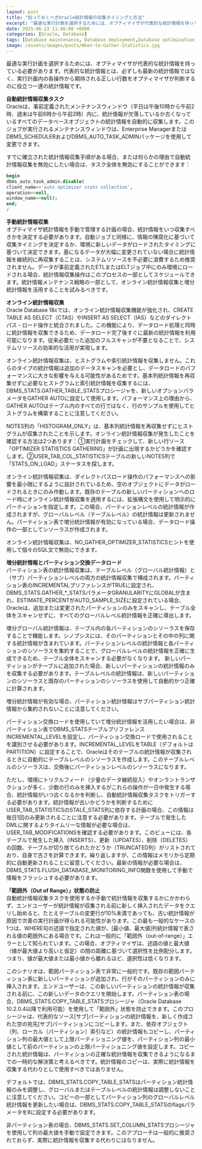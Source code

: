 ```yaml
---
layout: post
title: "知っておくべきOracle統計情報の収集タイミングと方法"
excerpt: "最適な実行計画を選択するためには、オプティマイザが代表的な統計情報を持っている必要があります。代表的な統計情報とは、必ずしも最新の統計情報ではなく、実行計画内の各操作から期待される正しい行数をオプティマイザが判断するのに役立つ一連の統計情報です。 "
date: 2025-06-23 11:40:00 +0800
categories: [Oracle, Database]
tags: [Database maintenance, Database deployment,Database optimization, oracle]
image: /assets/images/posts/When-to-Gather-Statistics.jpg
---
```


最適な実行計画を選択するためには、オプティマイザが代表的な統計情報を持っている必要があります。代表的な統計情報とは、必ずしも最新の統計情報ではなく、実行計画内の各操作から期待される正しい行数をオプティマイザが判断するのに役立つ一連の統計情報です。  

**自動統計情報収集タスク**  
Oracleは、事前定義されたメンテナンスウィンドウ（平日は午後10時から午前2時、週末は午前6時から午前2時）内に、統計情報が欠落しているか古くなっているすべてのデータベースオブジェクトの統計情報を自動的に収集します。このジョブが実行されるメンテナンスウィンドウは、Enterprise ManagerまたはDBMS_SCHEDULERおよびDBMS_AUTO_TASK_ADMINパッケージを使用して変更できます。  

すでに確立された統計情報収集手順がある場合、または何らかの理由で自動統計情報収集を無効にしたい場合は、タスク全体を無効にすることができます：
```sql
begin
dbms_auto_task_admin.disable(
client_name=>'auto optimizer stats collection',
operation=>null,
window_name=>null);
end;
/
```

**手動統計情報収集**  
オプティマイザ統計情報を手動で管理する計画の場合、統計情報をいつ収集すべきかを決定する必要があります。自動ジョブと同様に、情報の陳腐化に基づいて収集タイミングを決定するか、環境に新しいデータがロードされたタイミングに基づいて決定できます。基になるデータが大幅に変更されていない場合に統計情報を継続的に再収集することは、システムリソースを不必要に浪費するため推奨されません。データが事前定義されたETLまたはELTジョブ中にのみ環境にロードされる場合、統計情報収集操作はこのプロセスの一部としてスケジュールできます。統計情報メンテナンス戦略の一部として、オンライン統計情報収集と増分統計情報を活用することを試みるべきです。  

**オンライン統計情報収集**  
Oracle Database 18cでは、オンライン統計情報収集機能が強化され、CREATE TABLE AS SELECT（CTAS）やINSERT AS SELECT（IAS）などのダイレクトパス・ロード操作と統合されました。この機能により、データロード処理と同時に統計情報を収集できるため、データロード完了後すぐに最新の統計情報を利用可能になります。従来必要だった追加のフルスキャンが不要となることで、システムリソースの効率的な活用が実現します。

オンライン統計情報収集は、ヒストグラムや索引統計情報を収集しません。これらのタイプの統計情報は追加のデータスキャンを必要とし、データロードのパフォーマンスに大きな影響を与える可能性があるためです。基本列統計情報を再収集せずに必要なヒストグラムと索引統計情報を収集するには、DBMS_STATS.GATHER_TABLE_STATSプロシージャを、新しいオプションパラメータをGATHER AUTOに設定して使用します。パフォーマンス上の理由から、GATHER AUTOはテーブル内のすべての行ではなく、行のサンプルを使用してヒストグラムを構築することに注意してください。  

NOTES列の「HISTOGRAM_ONLY」は、基本列統計情報を再収集せずにヒストグラムが収集されたことを示します。オンライン統計情報収集が発生したことを確認する方法は2つあります：①実行計画をチェックして、新しい行ソース「OPTIMIZER STATISTICS GATHERING」が計画に出現するかどうかを確認すします。②USER_TAB_COL_STATISTICSテーブルの新しいNOTES列で「STATS_ON_LOAD」ステータスを探します。  

オンライン統計情報収集は、ダイレクトパスロード操作のパフォーマンスへの影響を最小限にするように設計されているため、空のオブジェクトにデータがロードされるときにのみ作動します。既存のテーブルの新しいパーティションへのロード時にオンライン統計情報収集を適用するには、拡張構文を使用して明示的にパーティションを指定します。この場合、パーティションレベルの統計情報が作成されますが、グローバルレベル（テーブルレベル）の統計情報は更新されません。パーティション表で増分統計情報が有効になっている場合、データロード操作の一部としてシソーラスが作成されます。  

オンライン統計情報収集は、NO_GATHER_OPTIMIZER_STATISTICSヒントを使用して個々のSQL文で無効にできます。  

**増分統計情報とパーティション交換データロード**  
パーティション表の統計情報収集は、テーブルレベル（グローバル統計情報）と（サブ）パーティションレベルの両方の統計情報収集で構成されます。パーティション表のINCREMENTALプリファレンスがTRUEに設定され、DBMS_STATS.GATHER_*_STATSパラメータGRANULARITYにGLOBALが含まれ、ESTIMATE_PERCENTがAUTO_SAMPLE_SIZEに設定されている場合、Oracleは、追加または変更されたパーティションのみをスキャンし、テーブル全体をスキャンせずに、すべてのグローバルレベル統計情報を正確に導出します。

増分グローバル統計情報は、テーブル内の各パーティションのシソーラスを保存することで機能します。シノプシスには、そのパーティションとその中の列に関する統計情報が含まれています。パーティションレベルの統計情報と各パーティションのシソーラスを集約することで、グローバルレベルの統計情報を正確に生成できるため、テーブル全体をスキャンする必要がなくなります。 新しいパーティションがテーブルに追加された場合、新しいパーティションの統計情報のみを収集する必要があります。テーブルレベルの統計情報は、新しいパーティションのシソーラスと既存のパーティションのシソーラスを使用して自動的かつ正確に計算されます。  

増分統計情報が有効な場合、パーティション統計情報はサブパーティション統計情報から集約されないことに注意してください。  

パーティション交換ロードを使用していて増分統計情報を活用したい場合は、非パーティション表でDBMS_STATSテーブルプリファレンスINCREMENTAL_LEVELを設定し、パーティション交換ロードで使用されることを識別させる必要があります。INCREMENTAL_LEVELをTABLE（デフォルトはPARTITION）に設定することで、Oracleはそのテーブルの統計情報が収集されるときに自動的にテーブルレベルのシソーラスを作成します。このテーブルレベルのシソーラスは、交換後にパーティションレベルのシソーラスになります。  

ただし、環境にトリクルフィード（少量のデータ継続投入）やオンラントランザクションが多く、少数の行のみを挿入するがこれらの操作が一日中発生する場合、統計情報がいつ古くなるかを判断し、自動統計情報収集タスクをトリガーする必要があります。統計情報が古いかどうかを判断するためにUSER_TAB_STATISTICSのSTALE_STATS列に依存する計画の場合、この情報は毎日1回のみ更新されることに注意する必要があります。テーブルで発生したDMLに関するよりタイムリーな情報が必要な場合は、USER_TAB_MODIFICATIONSを確認する必要があります。このビューには、各テーブルで発生した挿入（INSERTS）、更新（UPDATES）、削除（DELETES）の回数、テーブルが切り捨てられたかどうか（TRUNCATED列）がリストされており、自身で古さを計算できます。繰り返しますが、この情報はメモリから定期的に自動更新されることに留意してください。最新の情報が必要な場合は、DBMS_STATS.FLUSH_DATABASE_MONITORING_INFO関数を使用して手動で情報をフラッシュする必要があります。  

**「範囲外（Out of Range）」状態の防止**  
自動統計情報収集タスクを使用するか手動で統計情報を収集するかにかかわらず、エンドユーザーが統計情報が収集される前に新しく挿入されたデータをクエリし始めると、たとえテーブルの変更行が10%未満であっても、古い統計情報が原因で次善の実行計画が得られる可能性があります。この最も一般的なケースの1つは、WHERE句の述語で指定された値が、[最小値、最大値]列統計情報で表される値の範囲外にある場合です。これは一般的に「範囲外（out-of-range）」エラーとして知られています。この場合、オプティマイザは、述語の値と最大値（値が最大値より高いと仮定）の間の距離に基づいて選択性を比例配分します。つまり、値が最大値または最小値から離れるほど、選択性は低くなります。  

このシナリオは、範囲パーティション表で非常に一般的です。既存の範囲パーティション表に新しいパーティションが追加され、行がそのパーティションのみに挿入されます。エンドユーザーは、この新しいパーティションの統計情報が収集される前に、この新しいデータのクエリを開始します。パーティション表の場合、DBMS_STATS.COPY_TABLE_STATSプロシージャ（Oracle Database 10.2.0.4以降で利用可能）を使用して「範囲外」状態を防止できます。このプロシージャは、代表的なソース[サブ]パーティションの統計情報を、新しく作成された空の宛先[サブ]パーティションにコピーします。また、依存オブジェクト（列、ローカル（パーティション）索引など）の統計情報もコピーし、パーティション列の最大値として上限パーティショニング値を、パーティション列の最小値として前のパーティションの上限パーティショニング値を設定します。コピーされた統計情報は、パーティションの正確な統計情報を収集できるようになるまでの一時的な解決策と考えるべきです。統計情報のコピーは、実際に統計情報を収集する代わりとして使用すべきではありません。  

デフォルトでは、DBMS_STATS.COPY_TABLE_STATSはパーティション統計情報のみを調整し、グローバルまたはテーブルレベルの統計情報は調整しないことに注意してください。コピーの一部としてパーティション列のグローバルレベル統計情報を更新したい場合は、DBMS_STATS.COPY_TABLE_STATSのflagsパラメータを8に設定する必要があります。  

非パーティション表の場合、DBMS_STATS.SET_COLUMN_STATSプロシージャを使用して列の最大値を手動で設定できます。このアプローチは一般的に推奨されておらず、実際に統計情報を収集する代わりにはなりません。  
